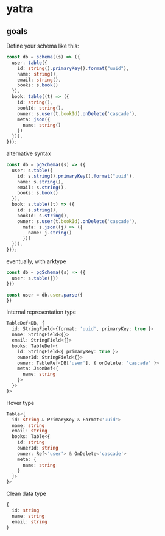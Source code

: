# yatra

## goals

Define your schema like this:

```typescript
const db = schema((s) => ({
  user: table({
    id: string().primaryKey().format("uuid"),
    name: string(),
    email: string(),
    books: s.book()
  }),
  book: table((t) => ({
    id: string(),
    bookId: string(),
    owner: s.user(t.bookId).onDelete('cascade'),
    meta: json({
      name: string()
    })
  })),
}));
```

alternative syntax
```typescript
const db = pgSchema((s) => ({
  user: s.table({
    id: s.string().primaryKey().format("uuid"),
    name: s.string(),
    email: s.string(),
    books: s.book()
  }),
  book: s.table((t) => ({
    id: s.string(),
    bookId: s.string(),
    owner: s.user(t.bookId).onDelete('cascade'),
      meta: s.json((j) => ({
        name: j.string()
      }))
  })),
}));
```

eventually, with arktype
```typescript
const db = pgSchema((s) => ({
  user: s.table({})
}))
```

```typescript
const user = db.user.parse({
})
```

Internal representation type
```typescript
TableDef<DB, {
  id: StringField<{format: 'uuid', primaryKey: true }>
  name: StringField<{}>
  email: StringField<{}>
  books: TableDef<{
    id: StringField<{ primaryKey: true }>
    ownerId: StringField<{}>
    owner: TableRef<DB['user'], { onDelete: 'cascade' }>
    meta: JsonDef<{
      name: string
    }>
  }>
}>
```

Hover type
```typescript
Table<{
  id: string & PrimaryKey & Format<'uuid'>
  name: string
  email: string
  books: Table<{
    id: string
    ownerId: string
    owner: Ref<'user'> & OnDelete<'cascade'>
    meta: {
      name: string
    }
  }>
}>
```

Clean data type
```typescript
{
  id: string 
  name: string
  email: string
}
```
